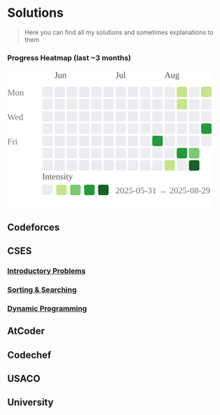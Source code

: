 # Solutions
> Here you can find all my solutions and sometimes explanations to them

### Progress Heatmap (last ~3 months)

![Progress Heatmap](zadditional/heatmap.svg)

## Codeforces

## CSES
### [Introductory Problems](./CSES/0.Solutions/01.%20introduction.md)

### [Sorting & Searching](./CSES/0.Solutions/02.%20sorting_searching.md)

### [Dynamic Programming](./CSES/0.Solutions/03.%20Dynamic%20Programming.md)

## AtCoder

## Codechef

## USACO

## University